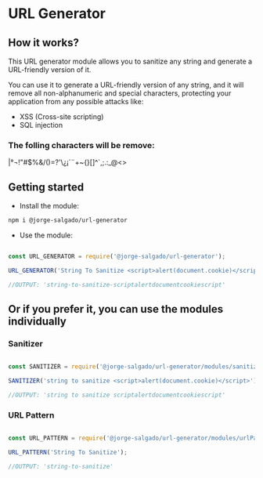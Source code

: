 # URL Generator

## How it works?
This URL generator module allows you to sanitize any string and generate a URL-friendly version of it.

You can use it to generate a URL-friendly version of any string, and it will remove all non-alphanumeric and special characters, protecting your application from any possible attacks like:
- XSS (Cross-site scripting)
- SQL injection

### The folling characters will be remove:
|°¬!"#$%&/()=?'\¿¡´¨+~{}[]^`,;.:_@<>

## Getting started

- Install the module:

```sh
npm i @jorge-salgado/url-generator
```

- Use the module:

```js

const URL_GENERATOR = require('@jorge-salgado/url-generator');

URL_GENERATOR('String To Sanitize <script>alert(document.cookie)</script>');

//OUTPUT: 'string-to-sanitize-scriptalertdocumentcookiescript'


```

## Or if you prefer it, you can use the modules individually

### Sanitizer

```js

const SANITIZER = require('@jorge-salgado/url-generator/modules/sanitizer');

SANITIZER('string to sanitize <script>alert(document.cookie)</script>');

//OUTPUT: 'string to sanitize scriptalertdocumentcookiescript'


```
### URL Pattern

```js

const URL_PATTERN = require('@jorge-salgado/url-generator/modules/urlPattern');

URL_PATTERN('String To Sanitize');

//OUTPUT: 'string-to-sanitize'


```